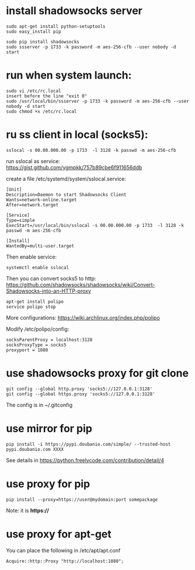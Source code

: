 
# install shadowsocks server
	sudo apt-get install python-setuptools
	sudo easy_install pip
	
	sudo pip install shadowsocks
	sudo ssserver -p 1733 -k password -m aes-256-cfb --user nobody -d start

# run when system launch:
	sudo vi /etc/rc.local
	insert before the line "exit 0"
	sudo /usr/local/bin/ssserver -p 1733 -k password -m aes-256-cfb --user nobody -d start
	sudo chmod +x /etc/rc.local

# ru ss client in local (socks5):

	sslocal -s 00.00.000.00 -p 1733  -l 3128 -k passwd -m aes-256-cfb

run sslocal as service:
https://gist.github.com/ygmpkk/757b89cbe6f911656ddb

create a file /etc/systemd/system/sslocal.service:

	[Unit]
	Description=Daemon to start Shadowsocks Client
	Wants=network-online.target
	After=network.target

	[Service]
	Type=simple
	ExecStart=/usr/local/bin/sslocal -s 00.00.000.00 -p 1733  -l 3128 -k passwd -m aes-256-cfb   

	[Install]
	WantedBy=multi-user.target

Then enable service:

	systemctl enable sslocal
	

Then you can convert socks5 to http: 
https://github.com/shadowsocks/shadowsocks/wiki/Convert-Shadowsocks-into-an-HTTP-proxy
	
	apt-get install polipo
	service polipo stop

More configurations:
https://wiki.archlinux.org/index.php/polipo

Modify /etc/polipo/config:
	
	socksParentProxy = localhost:3128
	socksProxyType = socks5
	proxyport = 1080

# use shadowsocks proxy for git clone
  	git config --global http.proxy 'socks5://127.0.0.1:3128'
	git config --global https.proxy 'socks5://127.0.0.1:3128'
	
The config is in ~/.gitconfig

# use mirror for pip
	pip install -i https://pypi.doubanio.com/simple/ --trusted-host pypi.doubanio.com XXXX
	
See details in https://python.freelycode.com/contribution/detail/4

# use proxy for pip
	pip install --proxy=https://user@mydomain:port somepackage
Note: it is **https://**

# use proxy for apt-get
You can place the following in /etc/apt/apt.conf
	
	Acquire::http::Proxy "http://localhost:1080";

